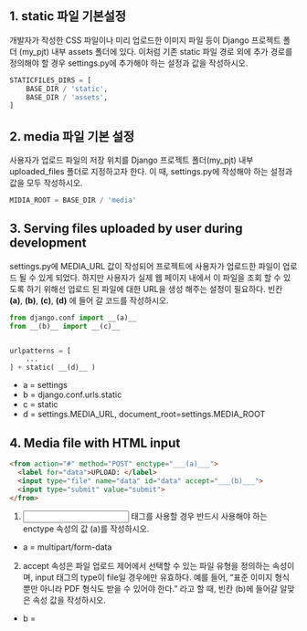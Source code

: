 
## 1. static 파일 기본설정
개발자가 작성한 CSS 파일이나 미리 업로드한 이미지 파일 등이 Django 프로젝트 폴더
(my_pjt) 내부 assets 폴더에 있다. 이처럼 기존 static 파일 경로 외에 추가 경로를 정의해야
할 경우 settings.py에 추가해야 하는 설정과 값을 작성하시오.

```python
STATICFILES_DIRS = [
    BASE_DIR / 'static',
    BASE_DIR / 'assets',
]
```

## 2. media 파일 기본 설정
사용자가 업로드 파일의 저장 위치를 Django 프로젝트 폴더(my_pjt) 내부 uploaded_files
폴더로 지정하고자 한다. 이 때, settings.py에 작성해야 하는 설정과 값을 모두 작성하시오.

```python
MIDIA_ROOT = BASE_DIR / 'media'
```

## 3. Serving files uploaded by user during development
settings.py에 MEDIA_URL 값이 작성되어 프로젝트에 사용자가 업로드한 파일이 업로드 될
수 있게 되었다. 하지만 사용자가 실제 웹 페이지 내에서 이 파일을 조회 할 수 있도록 하기
위해선 업로드 된 파일에 대한 URL을 생성 해주는 설정이 필요하다.
빈칸 __(a)__, __(b)__, __(c)__, __(d)__ 에 들어 갈 코드를 작성하시오.


```python
from django.conf import __(a)__
from __(b)__ import __(c)__


urlpatterns = [
    ...
] + static( __(d)__ )
```

- a = settings
- b = django.conf.urls.static
- c = static
- d = settings.MEDIA_URL, document_root=settings.MEDIA_ROOT


## 4. Media file with HTML input

```html
<from action="#" method="POST" enctype="___(a)___">
  <label for="data">UPLOAD: </label>
  <input type="file" name="data" id="data" accept="___(b)___">
  <input type="submit" value="submit">
</from>
```


1. <input type=“file”> 태그를 사용할 경우 반드시 사용해야 하는 enctype 속성의 값 (a)를 작성하시오.

- a = multipart/form-data

2. accept 속성은 파일 업로드 제어에서 선택할 수 있는 파일 유형을 정의하는 속성이며, input 태그의 type이 file일 경우에만 유효하다. 예를 들어, “표준 이미지 형식 뿐만 아니라 PDF 형식도 받을 수 있어야 한다.” 라고 할 때, 빈칸 (b)에 들어갈 알맞은 속성 값을 작성하시오.

- b = 